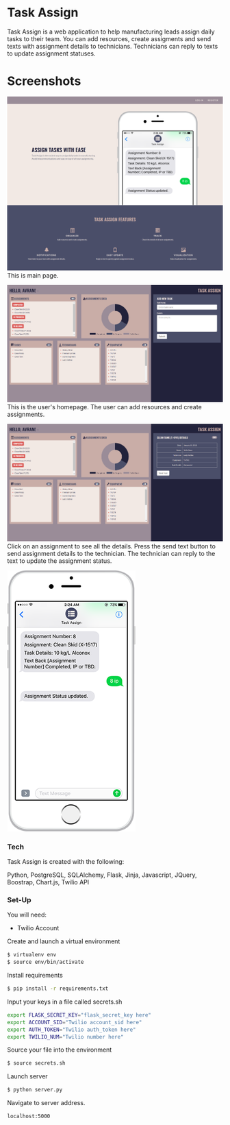 # Task Assign

Task Assign is a web application to help manufacturing leads assign daily tasks to their team. You can add resources, create assigments and send texts with assignment details to  technicians. Technicians can reply to texts to update assignment statuses.


# Screenshots

![alt text](static/taskassignhome.png "Task Assign")
This is main page.

![alt text](static/taskassignadd.png "Add Resources")
This is the user's homepage. The user can add resources and create assignments.

![alt text](static/taskassigndetails.png "Assignment Details")
Click on an assignment to see all the details. Press the send text button to send assignment details to the technician. The technician can reply to the text to update the assignment status.

![alt text](static/phone.png "Texts")

### Tech

Task Assign is created with the following:

Python, PostgreSQL, SQLAlchemy, Flask, Jinja, Javascript, JQuery, Boostrap, Chart.js, Twilio API


### Set-Up
You will need:
- Twilio Account

Create and launch a virtual environment
```sh
$ virtualenv env
$ source env/bin/activate
```
Install requirements
```sh
$ pip install -r requirements.txt
```
Input your keys in a file called secrets.sh
```sh
export FLASK_SECRET_KEY="flask_secret_key here"
export ACCOUNT_SID="Twilio account_sid here"
export AUTH_TOKEN="Twilio auth_token here"
export TWILIO_NUM="Twilio number here"
```

Source your file into the environment
```sh
$ source secrets.sh
```
Launch server
```sh
$ python server.py
```
Navigate to server address.
```sh
localhost:5000
```
